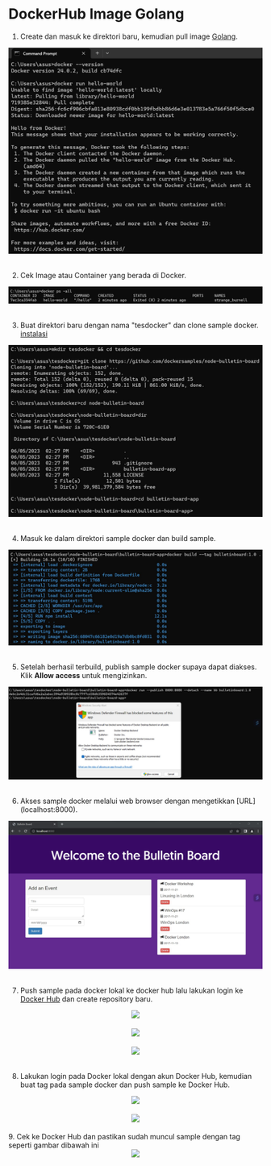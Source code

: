 # DockerHub Image Golang

1. Create dan masuk ke direktori baru, kemudian pull image [Golang](https://hub.docker.com/_/golang).<br>
<div align="center"><img src="gambar/get1.jpg"></div><br>

2. Cek Image atau Container yang berada di Docker.<br>
<div align="center"><img src="gambar/get2.jpg"></div><br>

3. Buat direktori baru dengan nama "tesdocker" dan clone sample docker. [instalasi](https://github.com/dockersamples/node-bulletin-board)<br>
<div align="center"><img src="gambar/get3.jpg"></div><br>

4. Masuk ke dalam direktori sample docker dan build sample.<br>
<div align="center"><img src="gambar/get4.jpg"></div><br>

5. Setelah berhasil terbuild, publish sample docker supaya dapat diakses. Klik **Allow access** untuk mengizinkan.<br>
<div align="center"><img src="gambar/get5.jpg"></div><br>

6. Akses sample docker melalui web browser dengan mengetikkan [URL] (localhost:8000).<br>
<div align="center"><img src="gambar/get6.jpg"></div><br>

7. Push sample pada docker lokal ke docker hub lalu lakukan login ke [Docker Hub](https://hub.docker.com/) dan create repository baru.<br>
<div align="center"><img src="gambar/get7.jpg"></div><br>
<div align="center"><img src="gambar/get8.jpg"></div><br>
<div align="center"><img src="gambar/get8-1.jpg"></div><br>

8. Lakukan login pada Docker lokal dengan akun Docker Hub, kemudian buat tag pada sample docker dan push sample ke Docker Hub.<br>
<div align="center"><img src="gambar/get9.jpg"></div><br>
<div align="center"><img src="gambar/get9-1.jpg"></div><br>
9. Cek ke Docker Hub dan pastikan sudah muncul sample dengan tag seperti gambar dibawah ini<br>
<div align="center"><img src="gambar/get10.jpg"></div><br>
